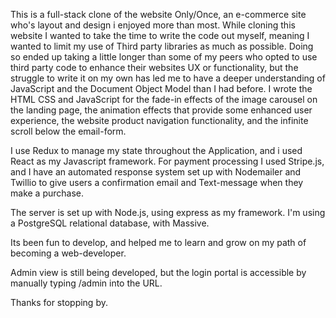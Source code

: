 This is a full-stack clone of the website Only/Once, an e-commerce site who's layout and design i enjoyed more than most. While cloning this website I wanted to take the time to write the code out myself, meaning I wanted to limit my use of Third party libraries as much as possible. Doing so ended up taking a little longer than some of my peers who opted to use third party code to enhance their websites UX or functionality, but the struggle to write it on my own has led me to have a deeper understanding of JavaScript and the Document Object Model than I had before. I wrote the HTML CSS and JavaScript for the fade-in effects of the image carousel on the landing page, the animation effects that provide some enhanced user experience, the website product navigation functionality, and the infinite scroll below the email-form.

I use Redux to manage my state throughout the Application, and i used React as my Javascript framework. For payment processing I used Stripe.js, and I have an automated response system set up with Nodemailer and Twillio to give users a confirmation email and Text-message when they make a purchase. 

The server is set up with Node.js, using express as my framework. I'm using a PostgreSQL relational database, with Massive. 

Its been fun to develop, and helped me to learn and grow on my path of becoming a web-developer.

Admin view is still being developed, but the login portal is accessible by manually typing /admin into the URL.


Thanks for stopping by.